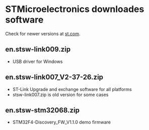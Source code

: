 # STMicroelectronics downloades software

Check for newer versions at [st.com](https://www.st.com).

## en.stsw-link009.zip

- USB driver for Windows

## en.stsw-link007_V2-37-26.zip

- ST-Link Upgrade and exchange software for all platforms
- stsw-link007.zip is old version for some cases

## en.stsw-stm32068.zip

- STM32F4-Discovery_FW_V1.1.0 demo firmware
